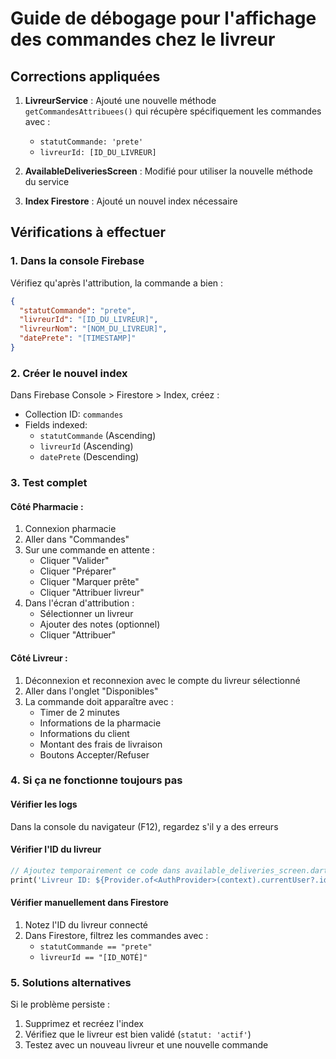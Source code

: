 # Guide de débogage pour l'affichage des commandes chez le livreur

## Corrections appliquées

1. **LivreurService** : Ajouté une nouvelle méthode `getCommandesAttribuees()` qui récupère spécifiquement les commandes avec :
   - `statutCommande: 'prete'`
   - `livreurId: [ID_DU_LIVREUR]`

2. **AvailableDeliveriesScreen** : Modifié pour utiliser la nouvelle méthode du service

3. **Index Firestore** : Ajouté un nouvel index nécessaire

## Vérifications à effectuer

### 1. Dans la console Firebase

Vérifiez qu'après l'attribution, la commande a bien :
```json
{
  "statutCommande": "prete",
  "livreurId": "[ID_DU_LIVREUR]",
  "livreurNom": "[NOM_DU_LIVREUR]",
  "datePrete": "[TIMESTAMP]"
}
```

### 2. Créer le nouvel index

Dans Firebase Console > Firestore > Index, créez :
- Collection ID: `commandes`
- Fields indexed:
  - `statutCommande` (Ascending)
  - `livreurId` (Ascending)  
  - `datePrete` (Descending)

### 3. Test complet

#### Côté Pharmacie :
1. Connexion pharmacie
2. Aller dans "Commandes"
3. Sur une commande en attente :
   - Cliquer "Valider"
   - Cliquer "Préparer"
   - Cliquer "Marquer prête"
   - Cliquer "Attribuer livreur"
4. Dans l'écran d'attribution :
   - Sélectionner un livreur
   - Ajouter des notes (optionnel)
   - Cliquer "Attribuer"

#### Côté Livreur :
1. Déconnexion et reconnexion avec le compte du livreur sélectionné
2. Aller dans l'onglet "Disponibles"
3. La commande doit apparaître avec :
   - Timer de 2 minutes
   - Informations de la pharmacie
   - Informations du client
   - Montant des frais de livraison
   - Boutons Accepter/Refuser

### 4. Si ça ne fonctionne toujours pas

#### Vérifier les logs
Dans la console du navigateur (F12), regardez s'il y a des erreurs

#### Vérifier l'ID du livreur
```dart
// Ajoutez temporairement ce code dans available_deliveries_screen.dart
print('Livreur ID: ${Provider.of<AuthProvider>(context).currentUser?.id}');
```

#### Vérifier manuellement dans Firestore
1. Notez l'ID du livreur connecté
2. Dans Firestore, filtrez les commandes avec :
   - `statutCommande == "prete"`
   - `livreurId == "[ID_NOTÉ]"`

### 5. Solutions alternatives

Si le problème persiste :
1. Supprimez et recréez l'index
2. Vérifiez que le livreur est bien validé (`statut: 'actif'`)
3. Testez avec un nouveau livreur et une nouvelle commande